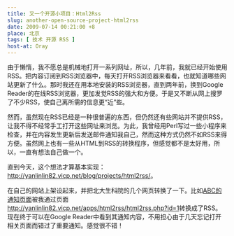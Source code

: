 ```yaml
---
title: 又一个开源小项目：Html2Rss
slug: another-open-source-project-html2rss
date: 2009-07-14 00:21:00 +8
place: 北京
tags: [ 技术 开源 RSS ]
host-at: Oray
---
```

由于懒惰，我不愿总是机械地打开一系列网址，所以，几年前，我就已经开始使用RSS。把内容订阅到RSS浏览器中，每天打开RSS浏览器来看看，也就知道哪些网站更新了什么。那时我还在用本地安装的RSS浏览器，直到两年前，换到Google Reader的在线RSS浏览器，更加发觉RSS的强大和方便。于是又不断从网上搜罗了不少RSS，使自己离所需的信息更“近”些。

然而，虽然现在RSS已经是一种很普遍的东西，但仍然还有些网站并不提供RSS，让我不得不经常手工打开这些网址来浏览。为此，我曾经用Perl写过一些小程序来检查，并在内容发生更新后发送邮件通知我自己，然而这种方式仍然不如RSS来得方便。虽然网上也有一些从HTML到RSS的转换程序，但感觉都不是太好用，所以，一直有想法自己做一个。

直到今天，这个想法才算基本实现：<http://yanlinlin82.vicp.net/blog/projects/html2rss/>。

在自己的网站上架设起来，并把北大生科院的几个网页转换了一下。比如[ABC的通知页面](http://abc.cbi.pku.edu.cn/notice.php)被我通过页面<http://yanlinlin82.vicp.net/apps/html2rss/html2rss.php?id=1>转换成了RSS。现在终于可以在Google Reader中看到其通知内容，不用担心由于几天忘记打开相关页面而错过了重要通知。感觉很不错！
